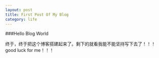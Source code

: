 ```yaml
---
layout: post
title: First Post Of My Blog
category: life
---
```


###Hello Blog World

  终于，终于把这个博客搭建起来了。剩下的就看我能不能坚持写下去了！！！
  good luck for me！！！